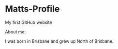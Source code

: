 # Matts-Profile
My first GitHub website

About me:

I was born in Brisbane and grew up North of Brisbane. 
